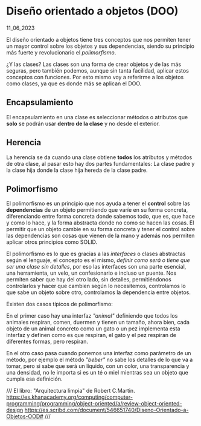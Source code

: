 # Diseño orientado a objetos (DOO)
11_06_2023

El diseño orientado a objetos tiene tres conceptos que nos permiten tener un mayor control sobre los objetos y sus dependencias, siendo su principio  más fuerte y revolucionario el *polimorfismo*.

¿Y las clases? Las clases son una forma de crear objetos y de las más seguras, pero también podemos, aunque sin tanta facilidad, aplicar estos conceptos con funciones. Por esto mismo voy a referirme a los objetos como clases, ya que es donde más se aplican el DOO.

## Encapsulamiento 

El encapsulamiento en una clase es seleccionar métodos o atributos que **solo** se podrán usar **dentro de la clase** y no desde el exterior.

## Herencia 

La herencia se da cuando una clase obtiene **todos** los atributos y métodos de otra clase, al pasar esto hay dos partes fundamentales: La clase padre y la clase hija donde la clase hija hereda de la clase padre.

## Polimorfismo 

El polimorfismo es un principio que nos ayuda a tener el **control** sobre las **dependencias** de un objeto permitiendo que varíe en su forma concreta, diferenciando entre forma concreta donde sabemos todo, que es, que hace y como lo hace, y la forma abstracta donde no como se hacen las cosas. El permitir que un objeto cambie en su forma concreta y tener el control sobre las dependencias son cosas que vienen de la mano y además nos permiten aplicar otros principios como SOLID.

El polimorfismo es lo que es gracias a las *interfaces* o clases abstractas según el lenguaje, el concepto es el mismo, *definir como será o tiene que ser una clase sin detalles*, por eso las interfaces son una parte esencial, una herramienta, un velo, un confesionario​ e incluso un puente. Nos permiten saber que hay del otro lado, sin detalles, permitiéndonos controlarlos y hacer que cambien según lo necesitemos, controlamos lo que sabe un objeto sobre otro, controlamos la dependencia entre objetos.

Existen dos casos típicos de polimorfismo: 

En el primer caso hay una interfaz *"animal"* definiendo que todos los animales respiran, comen, duermen y tienen un tamaño, ahora bien, cada objeto de un animal concreto como un gato o un pez implementa esta interfaz y definen como es que respiran,  el gato y el pez respiran de diferentes formas, pero respiran.

En el otro caso pasa cuando ponemos una interfaz como parámetro de un método, por ejemplo el método *"beber"* no sabe los detalles de lo que va a tomar, pero si sabe que será un líquido, con un color, una transparencia y una densidad, no le importa si es un té o miel mientras sea un objeto que cumpla esa definición.

/// 
El libro: "Arquitectura limpia" de Robert C.Martin.
https://es.khanacademy.org/computing/computer-programming/programming/object-oriented/a/review-object-oriented-design
https://es.scribd.com/document/546651740/Diseno-Orientado-a-Objetos-OOD#
///